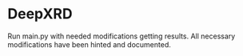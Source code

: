 # DeepXRD

Run main.py with needed modifications getting results. All necessary modifications have been hinted and documented.